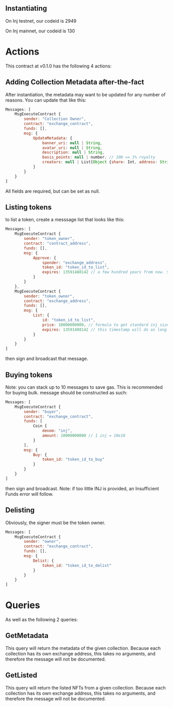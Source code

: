 ## Instantiating
On Inj testnet, our codeid is 2949

On Inj mainnet, our codeid is 130

# Actions
This contract at v0.1.0 has the following 4 actions:

## Adding Collection Metadata after-the-fact
After instantiation, the metadata may want to be updated for any number of reasons. 
You can update that like this:
```js
Messages: [
    MsgExecuteContract {
        sender: "Collection Owner",
        contract: "exchange_contract",
        funds: [],
        msg: {
            UpdateMetadata: {
                banner_uri: null | String,
                avatar_uri: null | String,
                description: null | String,
                basis_points: null | number, // 100 == 1% royalty
                creators: null | List[Object {share: Int, address: String}]
            }
        }
    }
]
```
All fields are required, but can be set as null. 

## Listing tokens
to list a token, create a messsage list that looks like this:
```js
Messages: [
    MsgExecuteContract {
        sender: "token_owner",
        contract: "contract_address",
        funds: [],
        msg: {
            Approve: {
                spender: "exchange_address",
                token_id: "token_id_to_list",
                expires: 13591488142 // a few hundred years from now. Set as actual expirey if applicable 
            }
        }
    },
    MsgExecuteContract {
        sender: "token_owner",
        contract: "exchange_address",
        funds: [],
        msg: {
            List: {
                id: "token_id_to_list",
                price: 10000000000, // formula to get standard inj size is n / 10e18
                expires: 13591488142 // this timestamp will do as long as some climate theory is correct
            }
        }
    }
]
```
then sign and broadcast that message.  

## Buying tokens
Note: you can stack up to 10 messages to save gas. This is recommended for buying bulk.
message should be constructed as such:
```js
Messages: [
    MsgExecuteContract {
        sender: "buyer",
        contract: "exchange_contract",
        funds: [
            Coin {
                denom: "inj",
                amount: 10000000000 // 1 inj = 10e18
            }
        ],
        msg: {
            Buy: {
                token_id: "token_id_to_buy"
            }
        }
    }
]
```
then sign and broadcast.
Note: if too little INJ is provided, an Insufficient Funds error will follow.

## Delisting 
Obviously, the signer must be the token owner.
```js
Messages: [
    MsgExecuteContract {
        sender: "owner",
        contract: "exchange_contract",
        funds: [],
        msg: {
            Delist: {
                token_id: "token_id_to_delist"
            }
        }
    }
]
```

# Queries 
As well as the following 2 queries:

## GetMetadata
This query will return the metadata of the given collection. Because each collection has its own exchange address, this takes no arguments, and therefore the message will not be documented.

## GetListed
This query will return the listed NFTs from a given collection. Because each collection has its own exchange address, this takes no arguments, and therefore the message will not be documented.
